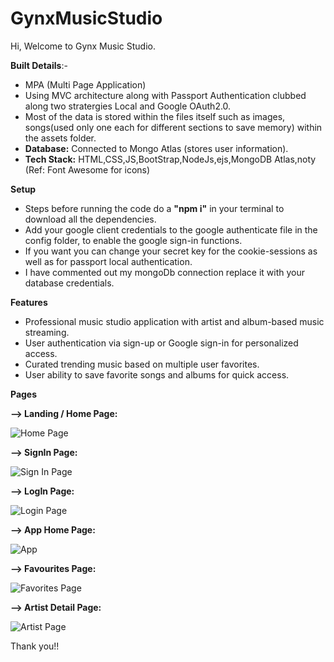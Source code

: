 # GynxMusicStudio
Hi, Welcome to Gynx Music Studio.

**Built Details**:-
- MPA (Multi Page Application)
- Using MVC architecture along with Passport Authentication clubbed along two stratergies Local and Google OAuth2.0.
- Most of the data is stored within the files itself such as images, songs(used only one each for different sections to save memory) within the assets folder. 
- **Database:** Connected to Mongo Atlas (stores user information).
- **Tech Stack:** HTML,CSS,JS,BootStrap,NodeJs,ejs,MongoDB Atlas,noty (Ref: Font Awesome for icons)

**Setup**
- Steps before running the code do a **"npm i"** in your terminal to download all the dependencies.
- Add your google client credentials to the google authenticate file in the config folder, to enable the google sign-in functions.
- If you want you can change your secret key for the cookie-sessions as well as for passport local authentication.
- I have commented out my mongoDb connection replace it with your database credentials.

**Features**
- Professional music studio application with artist and album-based music streaming.
- User authentication via sign-up or Google sign-in for personalized access.
- Curated trending music based on multiple user favorites.
- User ability to save favorite songs and albums for quick access.

**Pages**

**--> Landing / Home Page:**

![Home Page](https://github.com/AjayBiradar5956/GynxMusicStudio/assets/120632029/914f51b2-3775-4fc6-8146-4a45ac451a18)

**--> SignIn Page:**

![Sign In Page](https://github.com/AjayBiradar5956/GynxMusicStudio/assets/120632029/480379a5-7f39-41ab-b428-c9df185dd4cb)

**--> LogIn Page:**

![Login Page](https://github.com/AjayBiradar5956/GynxMusicStudio/assets/120632029/a705cce3-ed5b-4ccd-9edf-0ab665222a74)

**--> App Home Page:**

![App](https://github.com/AjayBiradar5956/GynxMusicStudio/assets/120632029/37c8aa89-eb09-48af-8091-5c7c438e9d19)

**--> Favourites Page:**

![Favorites Page](https://github.com/AjayBiradar5956/GynxMusicStudio/assets/120632029/b448a4ff-cffd-45cc-88d7-bb1ae47fac74)

**--> Artist Detail Page:**

![Artist Page](https://github.com/AjayBiradar5956/GynxMusicStudio/assets/120632029/f364d7e2-35b3-42cb-8e44-032512ef0d74)

Thank you!!
